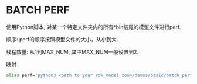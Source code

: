 # BATCH PERF

使用Python脚本, 对某一个特定文件夹内的所有*bin结尾的模型文件进行perf.

顺序: perf的顺序按照模型文件的大小，从小到大.

线程数量: 从1到MAX_NUM, 其中MAX_NUM一般设置到2. 

映射
```bash
alias perf='python3 <path to your rdk_model_zoo>/demos/basic/batch_perf/batch_perf.py'
```
